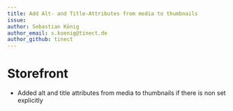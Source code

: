 ```yaml
---
title: Add Alt- and Title-Attributes from media to thumbnails
issue: 
author: Sebastian König
author_email: s.koenig@tinect.de
author_github: tinect
---
```

# Storefront
* Added alt and title attributes from media to thumbnails if there is non set explicitly
